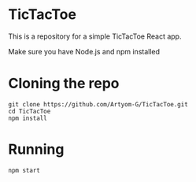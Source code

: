 # TicTacToe

This is a repository for a simple TicTacToe React app.

Make sure you have Node.js and npm installed

# Cloning the repo

```
git clone https://github.com/Artyom-G/TicTacToe.git
cd TicTacToe
npm install
```

# Running 

`npm start`
